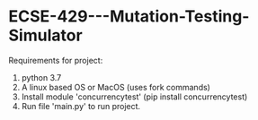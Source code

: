 # ECSE-429---Mutation-Testing-Simulator

Requirements for project:

1. python 3.7
2. A linux based OS or MacOS (uses fork commands)
3. Install module 'concurrencytest' (pip install concurrencytest)
4. Run file 'main.py' to run project.
